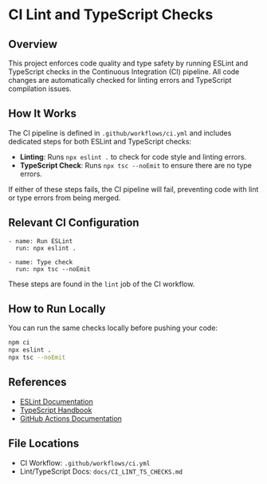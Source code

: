 # CI Lint and TypeScript Checks

## Overview
This project enforces code quality and type safety by running ESLint and TypeScript checks in the Continuous Integration (CI) pipeline. All code changes are automatically checked for linting errors and TypeScript compilation issues.

## How It Works
The CI pipeline is defined in `.github/workflows/ci.yml` and includes dedicated steps for both ESLint and TypeScript checks:

- **Linting**: Runs `npx eslint .` to check for code style and linting errors.
- **TypeScript Check**: Runs `npx tsc --noEmit` to ensure there are no type errors.

If either of these steps fails, the CI pipeline will fail, preventing code with lint or type errors from being merged.

## Relevant CI Configuration
```
- name: Run ESLint
  run: npx eslint .

- name: Type check
  run: npx tsc --noEmit
```
These steps are found in the `lint` job of the CI workflow.

## How to Run Locally
You can run the same checks locally before pushing your code:

```sh
npm ci
npx eslint .
npx tsc --noEmit
```

## References
- [ESLint Documentation](https://eslint.org/docs/latest/)
- [TypeScript Handbook](https://www.typescriptlang.org/docs/)
- [GitHub Actions Documentation](https://docs.github.com/en/actions)

## File Locations
- CI Workflow: `.github/workflows/ci.yml`
- Lint/TypeScript Docs: `docs/CI_LINT_TS_CHECKS.md`
